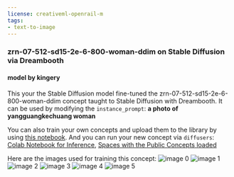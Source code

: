 ```yaml
---
license: creativeml-openrail-m
tags:
- text-to-image
---
```

### zrn-07-512-sd15-2e-6-800-woman-ddim on Stable Diffusion via Dreambooth
#### model by kingery
This your the Stable Diffusion model fine-tuned the zrn-07-512-sd15-2e-6-800-woman-ddim concept taught to Stable Diffusion with Dreambooth.
It can be used by modifying the `instance_prompt`: **a photo of yangguangkechuang woman**

You can also train your own concepts and upload them to the library by using [this notebook](https://colab.research.google.com/github/huggingface/notebooks/blob/main/diffusers/sd_dreambooth_training.ipynb).
And you can run your new concept via `diffusers`: [Colab Notebook for Inference](https://colab.research.google.com/github/huggingface/notebooks/blob/main/diffusers/sd_dreambooth_inference.ipynb), [Spaces with the Public Concepts loaded](https://huggingface.co/spaces/sd-dreambooth-library/stable-diffusion-dreambooth-concepts)

Here are the images used for training this concept:
![image 0](https://huggingface.co/kingery/zrn-07-512-sd15-2e-6-800-woman-ddim/resolve/main/concept_images/zrn4.png)
![image 1](https://huggingface.co/kingery/zrn-07-512-sd15-2e-6-800-woman-ddim/resolve/main/concept_images/zrn5.png)
![image 2](https://huggingface.co/kingery/zrn-07-512-sd15-2e-6-800-woman-ddim/resolve/main/concept_images/zrn1.png)
![image 3](https://huggingface.co/kingery/zrn-07-512-sd15-2e-6-800-woman-ddim/resolve/main/concept_images/zrn3.png)
![image 4](https://huggingface.co/kingery/zrn-07-512-sd15-2e-6-800-woman-ddim/resolve/main/concept_images/zrn2.png)
![image 5](https://huggingface.co/kingery/zrn-07-512-sd15-2e-6-800-woman-ddim/resolve/main/concept_images/zrn6.png)

